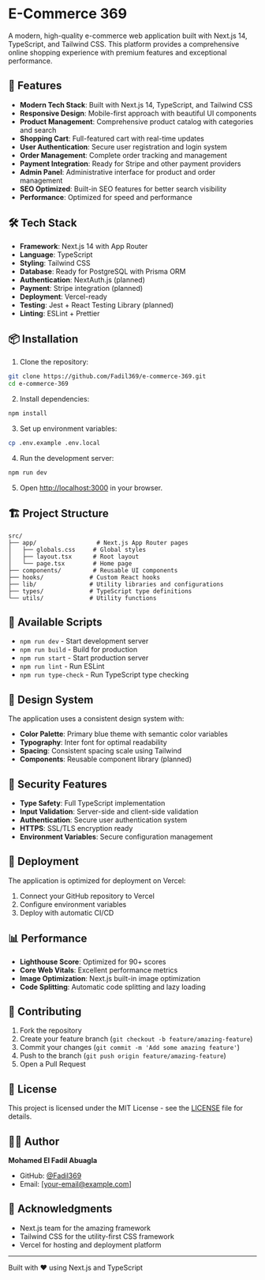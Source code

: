 # E-Commerce 369

A modern, high-quality e-commerce web application built with Next.js 14, TypeScript, and Tailwind CSS. This platform provides a comprehensive online shopping experience with premium features and exceptional performance.

## 🚀 Features

- **Modern Tech Stack**: Built with Next.js 14, TypeScript, and Tailwind CSS
- **Responsive Design**: Mobile-first approach with beautiful UI components
- **Product Management**: Comprehensive product catalog with categories and search
- **Shopping Cart**: Full-featured cart with real-time updates
- **User Authentication**: Secure user registration and login system
- **Order Management**: Complete order tracking and management
- **Payment Integration**: Ready for Stripe and other payment providers
- **Admin Panel**: Administrative interface for product and order management
- **SEO Optimized**: Built-in SEO features for better search visibility
- **Performance**: Optimized for speed and performance

## 🛠 Tech Stack

- **Framework**: Next.js 14 with App Router
- **Language**: TypeScript
- **Styling**: Tailwind CSS
- **Database**: Ready for PostgreSQL with Prisma ORM
- **Authentication**: NextAuth.js (planned)
- **Payment**: Stripe integration (planned)
- **Deployment**: Vercel-ready
- **Testing**: Jest + React Testing Library (planned)
- **Linting**: ESLint + Prettier

## 📦 Installation

1. Clone the repository:
```bash
git clone https://github.com/Fadil369/e-commerce-369.git
cd e-commerce-369
```

2. Install dependencies:
```bash
npm install
```

3. Set up environment variables:
```bash
cp .env.example .env.local
```

4. Run the development server:
```bash
npm run dev
```

5. Open [http://localhost:3000](http://localhost:3000) in your browser.

## 🏗 Project Structure

```
src/
├── app/                 # Next.js App Router pages
│   ├── globals.css     # Global styles
│   ├── layout.tsx      # Root layout
│   └── page.tsx        # Home page
├── components/         # Reusable UI components
├── hooks/             # Custom React hooks
├── lib/               # Utility libraries and configurations
├── types/             # TypeScript type definitions
└── utils/             # Utility functions
```

## 🚦 Available Scripts

- `npm run dev` - Start development server
- `npm run build` - Build for production
- `npm run start` - Start production server
- `npm run lint` - Run ESLint
- `npm run type-check` - Run TypeScript type checking

## 🎨 Design System

The application uses a consistent design system with:

- **Color Palette**: Primary blue theme with semantic color variables
- **Typography**: Inter font for optimal readability
- **Spacing**: Consistent spacing scale using Tailwind
- **Components**: Reusable component library (planned)

## 🔐 Security Features

- **Type Safety**: Full TypeScript implementation
- **Input Validation**: Server-side and client-side validation
- **Authentication**: Secure user authentication system
- **HTTPS**: SSL/TLS encryption ready
- **Environment Variables**: Secure configuration management

## 🚀 Deployment

The application is optimized for deployment on Vercel:

1. Connect your GitHub repository to Vercel
2. Configure environment variables
3. Deploy with automatic CI/CD

## 📊 Performance

- **Lighthouse Score**: Optimized for 90+ scores
- **Core Web Vitals**: Excellent performance metrics
- **Image Optimization**: Next.js built-in image optimization
- **Code Splitting**: Automatic code splitting and lazy loading

## 🤝 Contributing

1. Fork the repository
2. Create your feature branch (`git checkout -b feature/amazing-feature`)
3. Commit your changes (`git commit -m 'Add some amazing feature'`)
4. Push to the branch (`git push origin feature/amazing-feature`)
5. Open a Pull Request

## 📄 License

This project is licensed under the MIT License - see the [LICENSE](LICENSE) file for details.

## 👨‍💻 Author

**Mohamed El Fadil Abuagla**

- GitHub: [@Fadil369](https://github.com/Fadil369)
- Email: [your-email@example.com]

## 🙏 Acknowledgments

- Next.js team for the amazing framework
- Tailwind CSS for the utility-first CSS framework
- Vercel for hosting and deployment platform

---

Built with ❤️ using Next.js and TypeScript